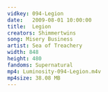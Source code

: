 ```yaml
---
vidkey: 094-Legion
date:   2009-08-01 10:00:00
title:  Legion
creators: Shimmertwins
song: Misery Business
artist: Sea of Treachery
width: 848
height: 480
fandoms: Supernatural
mp4: Luminosity-094-Legion.m4v
mp4size: 38.08 MB
---
```


  <div>
  
  </div>
  